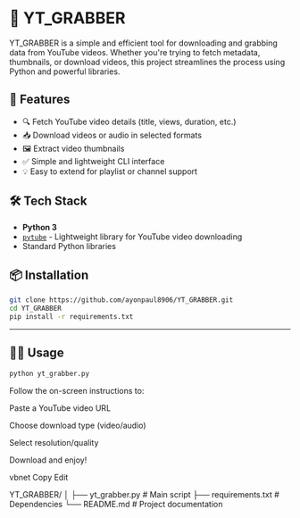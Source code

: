 # 🎥 YT_GRABBER

YT_GRABBER is a simple and efficient tool for downloading and grabbing data from YouTube videos. Whether you're trying to fetch metadata, thumbnails, or download videos, this project streamlines the process using Python and powerful libraries.

## 🚀 Features

- 🔍 Fetch YouTube video details (title, views, duration, etc.)
- 📥 Download videos or audio in selected formats
- 🖼️ Extract video thumbnails
- ✅ Simple and lightweight CLI interface
- 💡 Easy to extend for playlist or channel support

## 🛠️ Tech Stack

- **Python 3**
- [`pytube`](https://github.com/pytube/pytube) - Lightweight library for YouTube video downloading
- Standard Python libraries

## 📦 Installation

```bash
git clone https://github.com/ayonpaul8906/YT_GRABBER.git
cd YT_GRABBER
pip install -r requirements.txt
```



---

## 🧑‍💻 Usage

```bash
python yt_grabber.py

```

Follow the on-screen instructions to:

Paste a YouTube video URL

Choose download type (video/audio)

Select resolution/quality

Download and enjoy!

vbnet
Copy
Edit

YT_GRABBER/
│
├── yt_grabber.py          # Main script
├── requirements.txt       # Dependencies
└── README.md              # Project documentation


